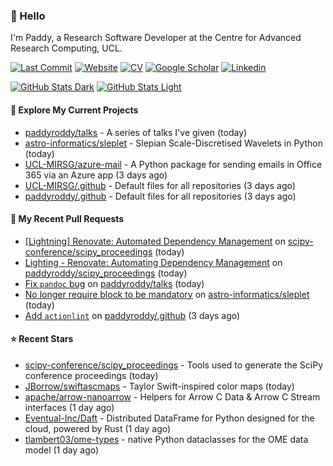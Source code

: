 ### 👋 Hello

I'm Paddy, a Research Software Developer at the Centre for Advanced Research
Computing, UCL.

[![Last Commit](https://img.shields.io/github/last-commit/paddyroddy/paddyroddy/main?label=updated)](https://github.com/paddyroddy)
[![Website](https://img.shields.io/badge/GitHub%20Pages-222?logo=githubpages&logoColor=fff&style=for-the-badge&style=flat)](https://paddyroddy.github.io)
[![CV](https://img.shields.io/badge/CV-PDF-pink.svg)](https://paddyroddy.github.io/cv)
[![Google Scholar](https://img.shields.io/badge/Google%20Scholar-4285F4?logo=googlescholar&logoColor=fff&style=for-the-badge&style=flat)](https://scholar.google.com/citations?user=OFigHUwAAAAJ)
[![Linkedin](https://img.shields.io/badge/LinkedIn-0A66C2?logo=linkedin&logoColor=fff&style=for-the-badge&style=flat)](https://www.linkedin.com/in/patrickjamesroddy)

[![GitHub Stats Dark](https://github-readme-stats-paddyroddy.vercel.app/api?username=paddyroddy&disable_animations=true&hide_border=true&hide_title=true&include_all_commits=true&rank_icon=github&show=prs_merged,reviews&show_icons=true&theme=tokyonight)](https://github.com/paddyroddy/paddyroddy#gh-dark-mode-only)
[![GitHub Stats Light](https://github-readme-stats-paddyroddy.vercel.app/api?username=paddyroddy&disable_animations=true&hide_border=true&hide_title=true&include_all_commits=true&rank_icon=github&show=prs_merged,reviews&show_icons=true&theme=default)](https://github.com/paddyroddy/paddyroddy#gh-light-mode-only)

#### 👷 Explore My Current Projects

- [paddyroddy/talks](https://github.com/paddyroddy/talks) - A series of talks I&#39;ve given
  (today)
- [astro-informatics/sleplet](https://github.com/astro-informatics/sleplet) - Slepian Scale-Discretised Wavelets in Python
  (today)
- [UCL-MIRSG/azure-mail](https://github.com/UCL-MIRSG/azure-mail) - A Python package for sending emails in Office 365 via an Azure app
  (3 days ago)
- [UCL-MIRSG/.github](https://github.com/UCL-MIRSG/.github) - Default files for all repositories
  (3 days ago)
- [paddyroddy/.github](https://github.com/paddyroddy/.github) - Default files for all repositories
  (3 days ago)

#### 🔨 My Recent Pull Requests

- [[Lightning] Renovate: Automated Dependency Management](https://github.com/scipy-conference/scipy_proceedings/pull/960) on [scipy-conference/scipy_proceedings](https://github.com/scipy-conference/scipy_proceedings)
  (today)
- [Lighting - Renovate: Automating Dependency Management](https://github.com/paddyroddy/scipy_proceedings/pull/1) on [paddyroddy/scipy_proceedings](https://github.com/paddyroddy/scipy_proceedings)
  (today)
- [Fix `pandoc` bug](https://github.com/paddyroddy/talks/pull/52) on [paddyroddy/talks](https://github.com/paddyroddy/talks)
  (today)
- [No longer require block to be mandatory](https://github.com/astro-informatics/sleplet/pull/400) on [astro-informatics/sleplet](https://github.com/astro-informatics/sleplet)
  (today)
- [Add `actionlint`](https://github.com/paddyroddy/.github/pull/240) on [paddyroddy/.github](https://github.com/paddyroddy/.github)
  (3 days ago)

#### ⭐ Recent Stars

- [scipy-conference/scipy_proceedings](https://github.com/scipy-conference/scipy_proceedings) - Tools used to generate the SciPy conference proceedings
  (today)
- [JBorrow/swiftascmaps](https://github.com/JBorrow/swiftascmaps) - Taylor Swift-inspired color maps
  (today)
- [apache/arrow-nanoarrow](https://github.com/apache/arrow-nanoarrow) - Helpers for Arrow C Data &amp; Arrow C Stream interfaces
  (1 day ago)
- [Eventual-Inc/Daft](https://github.com/Eventual-Inc/Daft) - Distributed DataFrame for Python designed for the cloud, powered by Rust
  (1 day ago)
- [tlambert03/ome-types](https://github.com/tlambert03/ome-types) - native Python dataclasses for the OME data model
  (1 day ago)
